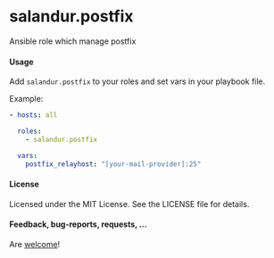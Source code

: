 salandur.postfix
==============

Ansible role which manage postfix

#### Usage

Add `salandur.postfix` to your roles and set vars in your playbook file.

Example:

```yaml
- hosts: all

  roles:
    - salandur.postfix

  vars:
    postfix_relayhost: "[your-mail-provider]:25"
```

#### License

Licensed under the MIT License. See the LICENSE file for details.

#### Feedback, bug-reports, requests, ...

Are [welcome](https://github.com/salandur/salandur.postfix/issues)!
